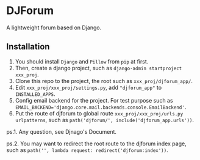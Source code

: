 # DJForum

A lightweight forum based on Django.

## Installation

1. You should install `Django` and `Pillow` from `pip` at first.
2. Then, create a django project, such as `django-admin startproject xxx_proj`.
3. Clone this repo to the project, the root such as `xxx_proj/djforum_app/`.
4. Edit `xxx_proj/xxx_proj/settings.py`, add `"djforum_app"` to `INSTALLED_APPS`.
5. Config email backend for the project. For test purpose such as `EMAIL_BACKEND='django.core.mail.backends.console.EmailBackend'`.
6. Put the route of djforum to global route `xxx_proj/xxx_proj/urls.py` `urlpatterns`, such as `path('djforum/', include('djforum_app.urls'))`.

ps.1. Any question, see Djnago's Document.

ps.2. You may want to redirect the root route to the djforum index page, such as `path('', lambda request: redirect('djforum:index'))`.
